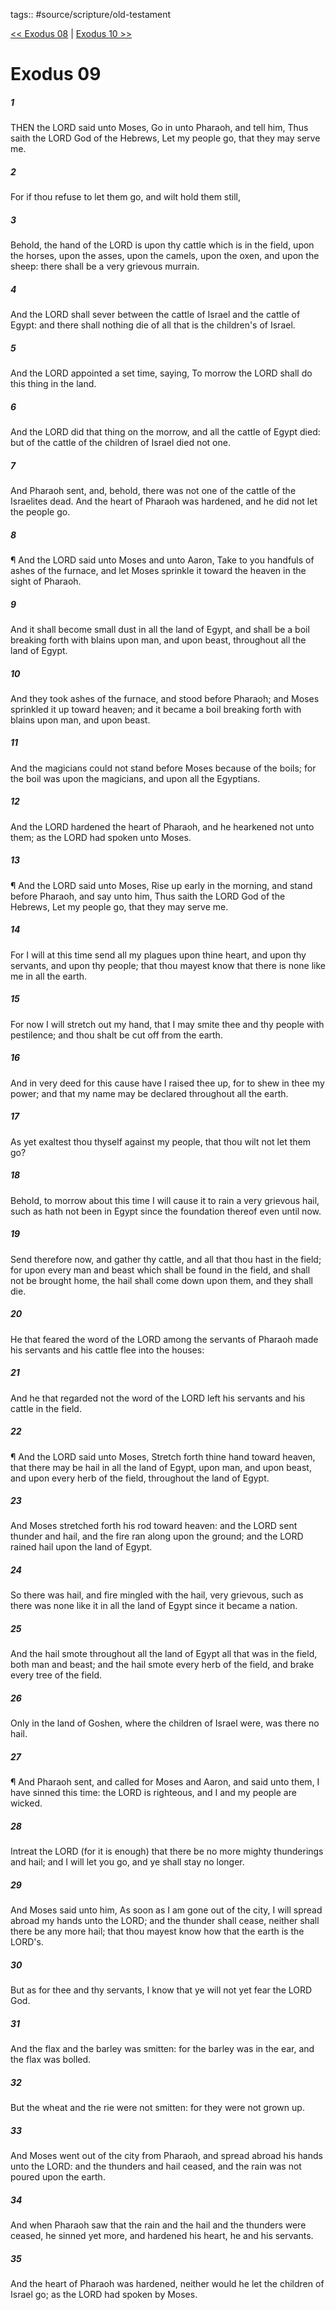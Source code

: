 tags:: #source/scripture/old-testament

[<< Exodus 08](/old-testament/02_Exodus/Exodus_08.md) | [Exodus 10 >>](/old-testament/02_Exodus/Exodus_10.md)

# Exodus 09

##### 1

THEN the LORD said unto Moses, Go in unto Pharaoh, and tell him, Thus saith the LORD God of the Hebrews, Let my people go, that they may serve me.

##### 2

For if thou refuse to let them go, and wilt hold them still,

##### 3

Behold, the hand of the LORD is upon thy cattle which is in the field, upon the horses, upon the asses, upon the camels, upon the oxen, and upon the sheep: there shall be a very grievous murrain.

##### 4

And the LORD shall sever between the cattle of Israel and the cattle of Egypt: and there shall nothing die of all that is the children's of Israel.

##### 5

And the LORD appointed a set time, saying, To morrow the LORD shall do this thing in the land.

##### 6

And the LORD did that thing on the morrow, and all the cattle of Egypt died: but of the cattle of the children of Israel died not one.

##### 7

And Pharaoh sent, and, behold, there was not one of the cattle of the Israelites dead. And the heart of Pharaoh was hardened, and he did not let the people go.

##### 8

¶ And the LORD said unto Moses and unto Aaron, Take to you handfuls of ashes of the furnace, and let Moses sprinkle it toward the heaven in the sight of Pharaoh.

##### 9

And it shall become small dust in all the land of Egypt, and shall be a boil breaking forth with blains upon man, and upon beast, throughout all the land of Egypt.

##### 10

And they took ashes of the furnace, and stood before Pharaoh; and Moses sprinkled it up toward heaven; and it became a boil breaking forth with blains upon man, and upon beast.

##### 11

And the magicians could not stand before Moses because of the boils; for the boil was upon the magicians, and upon all the Egyptians.

##### 12

And the LORD hardened the heart of Pharaoh, and he hearkened not unto them; as the LORD had spoken unto Moses.

##### 13

¶ And the LORD said unto Moses, Rise up early in the morning, and stand before Pharaoh, and say unto him, Thus saith the LORD God of the Hebrews, Let my people go, that they may serve me.

##### 14

For I will at this time send all my plagues upon thine heart, and upon thy servants, and upon thy people; that thou mayest know that there is none like me in all the earth.

##### 15

For now I will stretch out my hand, that I may smite thee and thy people with pestilence; and thou shalt be cut off from the earth.

##### 16

And in very deed for this cause have I raised thee up, for to shew in thee my power; and that my name may be declared throughout all the earth.

##### 17

As yet exaltest thou thyself against my people, that thou wilt not let them go?

##### 18

Behold, to morrow about this time I will cause it to rain a very grievous hail, such as hath not been in Egypt since the foundation thereof even until now.

##### 19

Send therefore now, and gather thy cattle, and all that thou hast in the field; for upon every man and beast which shall be found in the field, and shall not be brought home, the hail shall come down upon them, and they shall die.

##### 20

He that feared the word of the LORD among the servants of Pharaoh made his servants and his cattle flee into the houses:

##### 21

And he that regarded not the word of the LORD left his servants and his cattle in the field.

##### 22

¶ And the LORD said unto Moses, Stretch forth thine hand toward heaven, that there may be hail in all the land of Egypt, upon man, and upon beast, and upon every herb of the field, throughout the land of Egypt.

##### 23

And Moses stretched forth his rod toward heaven: and the LORD sent thunder and hail, and the fire ran along upon the ground; and the LORD rained hail upon the land of Egypt.

##### 24

So there was hail, and fire mingled with the hail, very grievous, such as there was none like it in all the land of Egypt since it became a nation.

##### 25

And the hail smote throughout all the land of Egypt all that was in the field, both man and beast; and the hail smote every herb of the field, and brake every tree of the field.

##### 26

Only in the land of Goshen, where the children of Israel were, was there no hail.

##### 27

¶ And Pharaoh sent, and called for Moses and Aaron, and said unto them, I have sinned this time: the LORD is righteous, and I and my people are wicked.

##### 28

Intreat the LORD (for it is enough) that there be no more mighty thunderings and hail; and I will let you go, and ye shall stay no longer.

##### 29

And Moses said unto him, As soon as I am gone out of the city, I will spread abroad my hands unto the LORD; and the thunder shall cease, neither shall there be any more hail; that thou mayest know how that the earth is the LORD's.

##### 30

But as for thee and thy servants, I know that ye will not yet fear the LORD God.

##### 31

And the flax and the barley was smitten: for the barley was in the ear, and the flax was bolled.

##### 32

But the wheat and the rie were not smitten: for they were not grown up.

##### 33

And Moses went out of the city from Pharaoh, and spread abroad his hands unto the LORD: and the thunders and hail ceased, and the rain was not poured upon the earth.

##### 34

And when Pharaoh saw that the rain and the hail and the thunders were ceased, he sinned yet more, and hardened his heart, he and his servants.

##### 35

And the heart of Pharaoh was hardened, neither would he let the children of Israel go; as the LORD had spoken by Moses.
